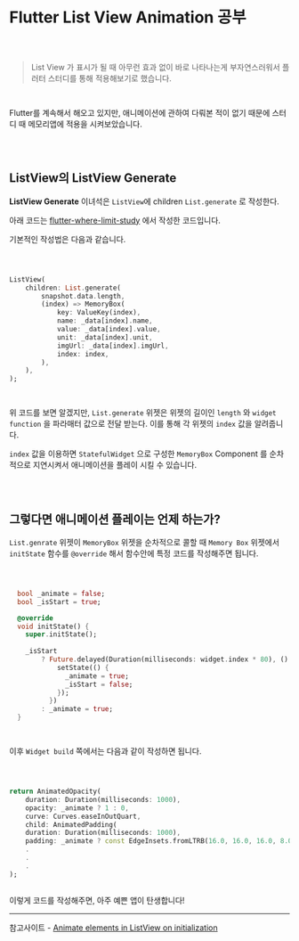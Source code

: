 # Flutter List View Animation 공부
` `  
` `  
> List View 가 표시가 될 때 아무런 효과 없이 바로 나타나는게 부자연스러워서 플러터 스터디를 통해 적용해보기로 했습니다.

` `  
` `  
Flutter를 계속해서 해오고 있지만, 애니메이션에 관하여 다뤄본 적이 없기 때문에 스터디 때 메모리앱에 적용을 시켜보았습니다.

` `  
` `  
## ListView의 ListView Generate

**ListView Generate** 이녀석은 `ListView`에 children `List.generate` 로 작성한다.

아래 코드는 [flutter-where-limit-study](https://github.com/krumaska/flutter-where-limit-study) 에서 작성한 코드입니다.

기본적인 작성법은 다음과 같습니다.

` `  
` `  
```dart
ListView(
    children: List.generate(
        snapshot.data.length,
        (index) => MemoryBox(
            key: ValueKey(index),
            name: _data[index].name,
            value: _data[index].value,
            unit: _data[index].unit,
            imgUrl: _data[index].imgUrl,
            index: index,
        ),
    ),
);
```
` `  
` `  
위 코드를 보면 알겠지만, `List.generate` 위젯은 위젯의 길이인 `length` 와 `widget function` 을 파라매터 값으로 전달 받는다. 이를 통해 각 위젯의 `index` 값을 알려줍니다.

`index` 값을 이용하면 `StatefulWidget` 으로 구성한 `MemoryBox` Component 를 순차적으로 지연시켜서 애니메이션을 플레이 시킬 수 있습니다.

` `  
` `  
## 그렇다면 애니메이션 플레이는 언제 하는가?

`List.genrate` 위젯이 `MemoryBox` 위젯을 순차적으로 콜할 때 `Memory Box` 위젯에서 `initState` 함수를 `@override` 해서 함수안에 특정 코드를 작성해주면 됩니다.

` `  
` `  
```dart
  bool _animate = false;
  bool _isStart = true;

  @override
  void initState() {
    super.initState();
    
    _isStart
        ? Future.delayed(Duration(milliseconds: widget.index * 80), () {
            setState(() {
              _animate = true;
              _isStart = false;
            });
          })
        : _animate = true;
  }
```
` `  
` `  
이후 `Widget build` 쪽에서는 다음과 같이 작성하면 됩니다.

` `  
` `  
```dart
return AnimatedOpacity(
    duration: Duration(milliseconds: 1000),
    opacity: _animate ? 1 : 0,
    curve: Curves.easeInOutQuart,
    child: AnimatedPadding(
    duration: Duration(milliseconds: 1000),
    padding: _animate ? const EdgeInsets.fromLTRB(16.0, 16.0, 16.0, 8.0) : const EdgeInsets.only(top: 10),
    .
    .
    .
);
```

` `  
이렇게 코드를 작성해주면, 아주 예쁜 앱이 탄생합니다!

---


참고사이트 - [Animate elements in ListView on initialization](https://stackoverflow.com/questions/59512344/animate-elements-in-listview-on-initialization)